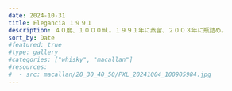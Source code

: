 ```yaml
---
date: 2024-10-31
title: Elegancia １９９１
description: ４０度、１０００ml。１９９１年に蒸留、２００３年に瓶詰め。
sort_by: Date
#featured: true
#type: gallery
#categories: ["whisky", "macallan"]
#resources:
#  - src: macallan/20_30_40_50/PXL_20241004_100905984.jpg
---
```

